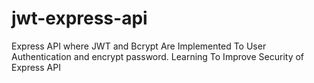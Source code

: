 # jwt-express-api
Express API where JWT and Bcrypt Are Implemented To User Authentication and encrypt password. Learning To Improve Security of Express API
